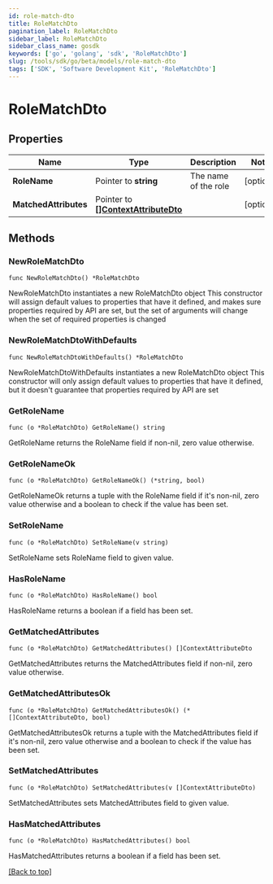 ```yaml
---
id: role-match-dto
title: RoleMatchDto
pagination_label: RoleMatchDto
sidebar_label: RoleMatchDto
sidebar_class_name: gosdk
keywords: ['go', 'golang', 'sdk', 'RoleMatchDto'] 
slug: /tools/sdk/go/beta/models/role-match-dto
tags: ['SDK', 'Software Development Kit', 'RoleMatchDto']
---
```


# RoleMatchDto

## Properties

Name | Type | Description | Notes
------------ | ------------- | ------------- | -------------
**RoleName** |  Pointer to **string** | The name of the role | [optional] 
**MatchedAttributes** |  Pointer to [**[]ContextAttributeDto**](context-attribute-dto) |  | [optional] 

## Methods

### NewRoleMatchDto

`func NewRoleMatchDto() *RoleMatchDto`

NewRoleMatchDto instantiates a new RoleMatchDto object
This constructor will assign default values to properties that have it defined,
and makes sure properties required by API are set, but the set of arguments
will change when the set of required properties is changed

### NewRoleMatchDtoWithDefaults

`func NewRoleMatchDtoWithDefaults() *RoleMatchDto`

NewRoleMatchDtoWithDefaults instantiates a new RoleMatchDto object
This constructor will only assign default values to properties that have it defined,
but it doesn't guarantee that properties required by API are set

### GetRoleName

`func (o *RoleMatchDto) GetRoleName() string`

GetRoleName returns the RoleName field if non-nil, zero value otherwise.

### GetRoleNameOk

`func (o *RoleMatchDto) GetRoleNameOk() (*string, bool)`

GetRoleNameOk returns a tuple with the RoleName field if it's non-nil, zero value otherwise
and a boolean to check if the value has been set.

### SetRoleName

`func (o *RoleMatchDto) SetRoleName(v string)`

SetRoleName sets RoleName field to given value.

### HasRoleName

`func (o *RoleMatchDto) HasRoleName() bool`

HasRoleName returns a boolean if a field has been set.

### GetMatchedAttributes

`func (o *RoleMatchDto) GetMatchedAttributes() []ContextAttributeDto`

GetMatchedAttributes returns the MatchedAttributes field if non-nil, zero value otherwise.

### GetMatchedAttributesOk

`func (o *RoleMatchDto) GetMatchedAttributesOk() (*[]ContextAttributeDto, bool)`

GetMatchedAttributesOk returns a tuple with the MatchedAttributes field if it's non-nil, zero value otherwise
and a boolean to check if the value has been set.

### SetMatchedAttributes

`func (o *RoleMatchDto) SetMatchedAttributes(v []ContextAttributeDto)`

SetMatchedAttributes sets MatchedAttributes field to given value.

### HasMatchedAttributes

`func (o *RoleMatchDto) HasMatchedAttributes() bool`

HasMatchedAttributes returns a boolean if a field has been set.


[[Back to top]](#) 


